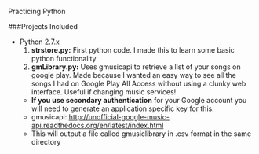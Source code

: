Practicing Python

###Projects Included

- Python 2.7.x
  1. **strstore.py:** First python code. I made this to learn some basic python functionality
  2. **gmLibrary.py:** Uses gmusicapi to retrieve a list of your songs on google play. Made because I wanted an easy way to see all the songs I had on Google Play All Access without using a clunky web interface. Useful if changing music services! 
    - **If you use secondary authentication** for your Google account you will need to generate an application specific key for this.
    - gmusicapi: http://unofficial-google-music-api.readthedocs.org/en/latest/index.html
    - This will output a file called gmusiclibrary in .csv format in the same directory

